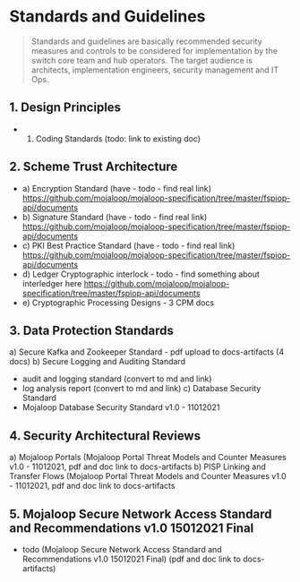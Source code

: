 # Standards and Guidelines 

> Standards and guidelines are basically recommended security measures and controls to be considered for implementation by the switch core team and hub operators. The target audience is architects, implementation engineers, security management and IT Ops.

## 1. Design Principles
- 1. Coding Standards (todo: link to existing doc)

## 2. Scheme Trust Architecture 
- a)	Encryption Standard (have - todo - find real link) https://github.com/mojaloop/mojaloop-specification/tree/master/fspiop-api/documents
- b)	Signature Standard (have - todo - find real link) https://github.com/mojaloop/mojaloop-specification/tree/master/fspiop-api/documents
- c)	PKI Best Practice Standard (have - todo - find real link) https://github.com/mojaloop/mojaloop-specification/tree/master/fspiop-api/documents
- d)	Ledger Cryptographic interlock  - todo - find something about interledger here https://github.com/mojaloop/mojaloop-specification/tree/master/fspiop-api/documents
- e)	Cryptographic Processing Designs - 3 CPM docs

## 3. Data Protection Standards
a)	Secure Kafka and Zookeeper Standard - pdf upload to docs-artifacts (4 docs)
b)	Secure Logging and Auditing Standard
  - audit and logging standard (convert to md and link)
  - log analysis report (convert to md and link)
c) Database Security Standard
  - Mojaloop Database Security Standard v1.0 - 11012021
## 4. Security Architectural Reviews
a)	Mojaloop Portals (Mojaloop Portal Threat Models and Counter Measures v1.0 - 11012021, pdf and doc link to docs-artifacts
b)	PISP Linking and Transfer Flows  (Mojaloop Portal Threat Models and Counter Measures v1.0 - 11012021, pdf and doc link to docs-artifacts

## 5. Mojaloop Secure Network Access Standard and Recommendations v1.0 15012021 Final
- todo (Mojaloop Secure Network Access Standard and Recommendations v1.0 15012021 Final) (pdf and doc link to docs-artifacts)

